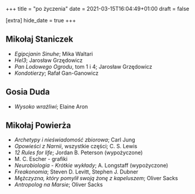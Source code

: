 +++
title = "po życzenia"
date = 2021-03-15T16:04:49+01:00
draft = false

[extra]
hide_date = true
+++

## Mikołaj Staniczek

- *Egipcjanin Sinuhe*; Mika Waltari
- *Hel3*; Jarosław Grzędowicz
- *Pan Lodowego Ogrodu*, tom 1 i 4; Jarosław Grzędowicz
- *Kondotierzy*; Rafał Gan-Ganowicz

## Gosia Duda
- *Wysoko wrażliwi*; Elaine Aron

## Mikołaj Powierża
- *Archetypy i nieświadomość zbiorowa*; Carl Jung
- *Opowieści z Narnii*, wszystkie części; C. S. Lewis
- *12 Rules for life*; Jordan B. Peterson (wypożyczone)
- M. C. Escher - grafiki
- *Neurobiologia - Krótkie wykłady*; A. Longstaff (wypożyczone)
- *Freakonomia*; Steven D. Levitt, Stephen J. Dubner
- *Mężczyzna, który pomylił swoją żonę z kapeluszem*; Oliver Sacks
- *Antropolog na Marsie*; Oliver Sacks
